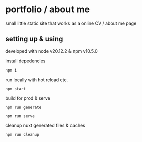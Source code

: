 # portfolio / about me

small little static site that works as a online CV / about me page

## setting up & using

developed with node v20.12.2 & npm v10.5.0

install depedencies

`npm i`

run locally with hot reload etc.

`npm start`

build for prod & serve

`npm run generate`

`npm run serve`

cleanup nuxt generated files & caches

`npm run cleanup`
